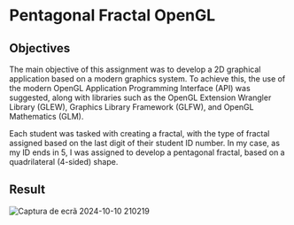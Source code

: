 # Pentagonal Fractal OpenGL


## Objectives  
The main objective of this assignment was to develop a 2D graphical application based on a modern graphics system. To achieve this, the use of the modern OpenGL Application Programming Interface (API) was suggested, along with libraries such as the OpenGL Extension Wrangler Library (GLEW), Graphics Library Framework (GLFW), and OpenGL Mathematics (GLM).

Each student was tasked with creating a fractal, with the type of fractal assigned based on the last digit of their student ID number. In my case, as my ID ends in 5, I was assigned to develop a pentagonal fractal, based on a quadrilateral (4-sided) shape.

## Result
![Captura de ecrã 2024-10-10 210219](https://github.com/user-attachments/assets/0c128fac-750c-4bfe-848c-4276ea1c57aa)
